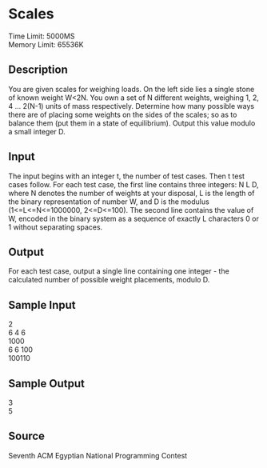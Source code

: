 # Scales

Time Limit: 5000MS  
Memory Limit: 65536K

## Description

You are given scales for weighing loads. On the left side lies a single stone of known weight W<2N. You own a set of N different weights, weighing 1, 2, 4 ... 2(N-1) units of mass respectively. Determine how many possible ways there are of placing some weights on the sides of the scales; so as to balance them (put them in a state of equilibrium). Output this value modulo a small integer D.

## Input

The input begins with an integer t, the number of test cases. Then t test cases follow. For each test case, the first line contains three integers: N L D, where N denotes the number of weights at your disposal, L is the length of the binary representation of number W, and D is the modulus (1<=L<=N<=1000000, 2<=D<=100). The second line contains the value of W, encoded in the binary system as a sequence of exactly L characters 0 or 1 without separating spaces.

## Output

For each test case, output a single line containing one integer - the calculated number of possible weight placements, modulo D.

## Sample Input

2  
6 4 6  
1000  
6 6 100  
100110  

## Sample Output

3  
5  

## Source

Seventh ACM Egyptian National Programming Contest
